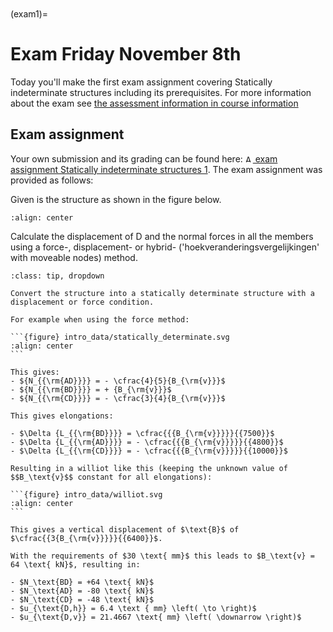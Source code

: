 ```{index} Static indeterminancy; Exam
```
```{index} Exams; static ideterminancy
```

(exam1)=
# Exam Friday November 8th

Today you'll make the first exam assignment covering Statically indeterminate structures including its prerequisites. For more information about the exam see [the assessment information in course information](exam-general)

## Exam assignment
Your own submission and its grading can be found here: [<img height="12px" src="../../figures/ANS.svg" alt="ANS"> exam assignment Statically indeterminate structures 1](https://ans.app/universities/1/courses/437261/assignments/1147226/go_to). The exam assignment was provided as follows:

Given is the structure as shown in the figure below.

```{figure} intro_data/structure.svg
:align: center
```

Calculate the displacement of $\text{D}$ and the normal forces in all the members using a force-, displacement- or hybrid- ('hoekveranderingsvergelijkingen' with moveable nodes) method.

````{admonition} Solution assignment 1
:class: tip, dropdown

Convert the structure into a statically determinate structure with a displacement or force condition.

For example when using the force method:

```{figure} intro_data/statically_determinate.svg
:align: center
```

This gives:
- ${N_{{\rm{AD}}}} = - \cfrac{4}{5}{B_{\rm{v}}}$
- ${N_{{\rm{BD}}}} = + {B_{\rm{v}}}$
- ${N_{{\rm{CD}}}} = - \cfrac{3}{4}{B_{\rm{v}}}$

This gives elongations:

- $\Delta {L_{{\rm{BD}}}} = \cfrac{{{B_{\rm{v}}}}}{{7500}}$
- $\Delta {L_{{\rm{AD}}}} = - \cfrac{{{B_{\rm{v}}}}}{{4800}}$
- $\Delta {L_{{\rm{CD}}}} = - \cfrac{{{B_{\rm{v}}}}}{{10000}}$

Resulting in a williot like this (keeping the unknown value of $$B_\text{v}$$ constant for all elongations):

```{figure} intro_data/williot.svg
:align: center
```

This gives a vertical displacement of $\text{B}$ of $\cfrac{{3{B_{\rm{v}}}}}{{6400}}$.

With the requirements of $30 \text{ mm}$ this leads to $B_\text{v} = 64 \text{ kN}$, resulting in:

- $N_\text{BD} = +64 \text{ kN}$
- $N_\text{AD} = -80 \text{ kN}$
- $N_\text{CD} = -48 \text{ kN}$
- $u_{\text{D,h}} = 6.4 \text { mm} \left( \to \right)$
- $u_{\text{D,v}} = 21.4667 \text{ mm} \left( \downarrow \right)$

````